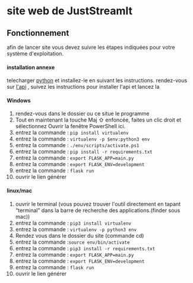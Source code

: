 # site web de JustStreamIt



## Fonctionnement

afin de lancer site vous devez suivre les étapes indiquées pour votre système d'exploitation.

#### installation annexe
telecharger [python](https://www.python.org/downloads/ "python") et installez-le en suivant les instructions.
rendez-vous sur  [l'api](https://github.com/OpenClassrooms-Student-Center/OCMovies-API-EN-FR "l'api") , suivez les instructions pour installer l'api et lancez la



#### Windows
1. rendez-vous dans le dossier ou ce situe le programme
2. Tout en maintenant la touche Maj ⇧ enfoncée, faites un clic droit et sélectionnez Ouvrir la fenêtre PowerShell ici.
3. entrez la commande : ``pip install virtualenv``
4. entrez la commande : ``virtualenv -p $env:python3 env``
5. entrez la commande : ``./env/scripts/activate.ps1``
6. entrez la commande : ``pip install -r requirements.txt``
7. entrez la commande : ``export FLASK_APP=main.py``
8. entrez la commande : ``export FLASK_ENV=development``
9. entrez la commande : ``flask run``
10. ouvrir le lien générer
 
#### linux/mac

1. ouvrir le terminal (vous pouvez trouver l'outil directement en tapant “terminal” dans la barre de recherche des applications.(finder sous mac))
2. entrez la commande : ``pip3 install virtualenv``
3. entrez la commande : ``virtualenv -p python3 env``
4. Rendez vous dans le dossier du site (commande cd)
5. entrez la commande :``source env/bin/activate``
6. entrez la commande : ``pip3 install -r requirements.txt``
7. entrez la commande : ``export FLASK_APP=main.py``
8. entrez la commande : ``export FLASK_ENV=development``
9. entrez la commande : ``flask run``
10. ouvrir le lien générer
